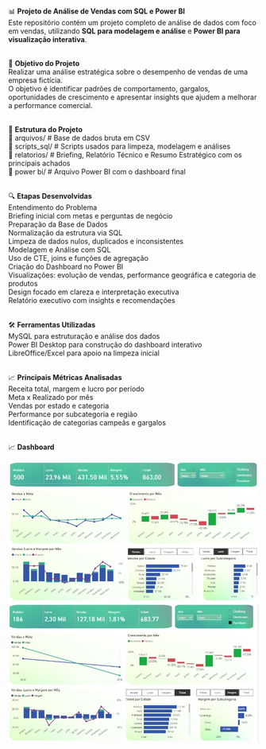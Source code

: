 📊 **Projeto de Análise de Vendas com SQL e Power BI** <br>
Este repositório contém um projeto completo de análise de dados com foco em vendas, utilizando **SQL para modelagem e análise** e **Power BI para visualização interativa**.
<br><br>

🎯 **Objetivo do Projeto**<br>
Realizar uma análise estratégica sobre o desempenho de vendas de uma empresa fictícia. <br>
O objetivo é identificar padrões de comportamento, gargalos, oportunidades de crescimento e apresentar insights que ajudem a melhorar a performance comercial.
<br><br>

🧱 **Estrutura do Projeto**<br>
📁 arquivos/        # Base de dados bruta em CSV <br>
📁 scripts_sql/     # Scripts usados para limpeza, modelagem e análises <br>
📁 relatorios/      # Briefing, Relatório Técnico e Resumo Estratégico com os principais achados<br>
📁 power bi/        # Arquivo Power BI com o dashboard final
<br><br>


🔍 **Etapas Desenvolvidas**<br>
Entendimento do Problema<br>
Briefing inicial com metas e perguntas de negócio<br>
Preparação da Base de Dados<br>
Normalização da estrutura via SQL<br>
Limpeza de dados nulos, duplicados e inconsistentes<br>
Modelagem e Análise com SQL<br>
Uso de CTE, joins e funções de agregação<br>
Criação do Dashboard no Power BI<br>
Visualizações: evolução de vendas, performance geográfica e categoria de produtos<br>
Design focado em clareza e interpretação executiva<br>
Relatório executivo com insights e recomendações
<br><br>


🛠️ **Ferramentas Utilizadas**<br>
MySQL para estruturação e análise dos dados<br>
Power BI Desktop para construção do dashboard interativo<br>
LibreOffice/Excel para apoio na limpeza inicial
<br><br>


📈 **Principais Métricas Analisadas**<br>
Receita total, margem e lucro por período<br>
Meta x Realizado por mês<br>
Vendas por estado e categoria<br>
Performance por subcategoria e região<br>
Identificação de categorias campeãs e gargalos
<br><br>



📈 **Dashboard**<br><br>
![dashboard](imagens/dash01.jpg) <br>
![dashboard](imagens/dash02.jpg)
